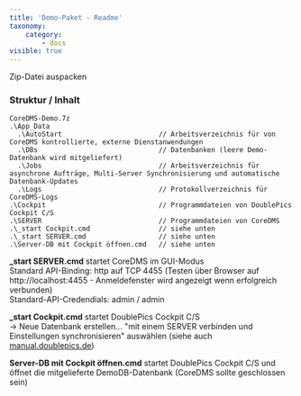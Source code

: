 ```yaml
---
title: 'Demo-Paket - Readme'
taxonomy:
    category:
        - docs
visible: true
---
```


Zip-Datei auspacken

### Struktur / Inhalt
    CoreDMS-Demo.7z
    .\App_Data
      .\AutoStart                        // Arbeitsverzeichnis für von CoreDMS kontrollierte, externe Dienstanwendungen
      .\DBs                              // Datenbanken (leere Demo-Datenbank wird mitgeliefert)
      .\Jobs                             // Arbeitsverzeichnis für asynchrone Aufträge, Multi-Server Synchronisierung und automatische Datenbank-Updates
      .\Logs                             // Protokollverzeichnis für CoreDMS-Logs
    .\Cockpit                            // Programmdateien von DoublePics Cockpit C/S
    .\SERVER                             // Programmdateien von CoreDMS
    .\_start Cockpit.cmd                 // siehe unten
    .\_start SERVER.cmd                  // siehe unten
    .\Server-DB mit Cockpit öffnen.cmd   // siehe unten

**_start SERVER.cmd** startet CoreDMS im GUI-Modus  
Standard API-Binding: http auf TCP 4455 (Testen über Browser auf http://localhost:4455 - Anmeldefenster wird angezeigt wenn erfolgreich verbunden)  
Standard-API-Credendials: admin / admin

**_start Cockpit.cmd** startet DoublePics Cockpit C/S  
-> Neue Datenbank erstellen... "mit einem SERVER verbinden und Einstellungen synchronisieren" auswählen (siehe auch [manual.doublepics.de](http://manual.doublepics.de/server-version-cs-12321128.html))

**Server-DB mit Cockpit öffnen.cmd** startet DoublePics Cockpit C/S und öffnet die mitgelieferte DemoDB-Datenbank (CoreDMS sollte geschlossen sein)